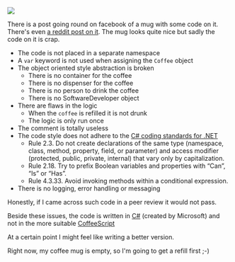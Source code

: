 ![](http://i.imgur.com/uvCHW7C.jpg)

There is a post going round on facebook of a mug with some code on it.
There's even [a reddit post on it](https://www.reddit.com/r/csharp/comments/3xdikm/does_anybody_know_where_i_can_find_this_mug/?st=itrfyyvi&sh=e8448c85).
The mug looks quite nice but sadly the code on it is crap.

- The code is not placed in a separate namespace
- A `var` keyword is not used when assigning the `Coffee` object
- The object oriented style abstraction is broken
  - There is no container for the coffee
  - There is no dispenser for the coffee
  - There is no person to drink the coffee
  - There is no SoftwareDeveloper object
- There are flaws in the logic
  - When the `coffee` is refilled it is not drunk
  - The logic is only run once
- The comment is totally useless
- The code style does not adhere to the [C# coding standards for .NET](http://se.inf.ethz.ch/old/teaching/ss2007/251-0290-00/project/CSharpCodingStandards.pdf) 
  - Rule 2.3. Do not create declarations of the same type (namespace, class, method, property, field, or parameter) and access modifier (protected, public, private, internal) that vary only by capitalization. 
  - Rule 2.18. Try to prefix Boolean variables and properties with “Can”, “Is” or “Has”.
  - Rule 4.3.33. Avoid invoking methods within a conditional expression. 
- There is no logging, error handling or messaging

Honestly, if I came across such code in a peer review it would not pass.

Beside these issues, the code is written in [C#](https://en.wikipedia.org/wiki/C_Sharp_(programming_language)) (created by Microsoft) and not in the more suitable [CoffeeScript](http://coffeescript.org/)

At a certain point I might feel like writing a better version.

Right now, my coffee mug is empty, so I'm going to get a refill first ;-)